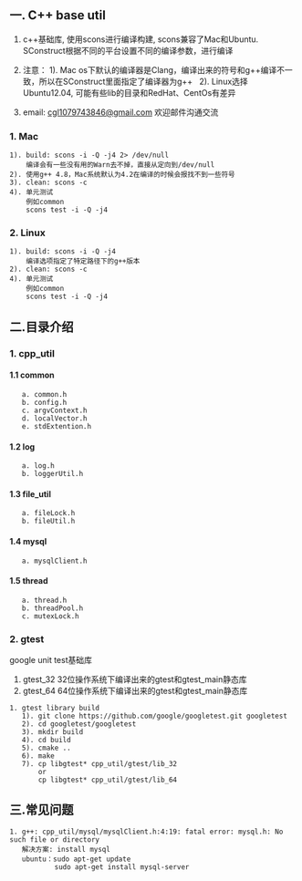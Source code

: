 ## 一. C++ base util
1. c++基础库, 使用scons进行编译构建, scons兼容了Mac和Ubuntu. SConstruct根据不同的平台设置不同的编译参数，进行编译

2. 注意：
   1). Mac os下默认的编译器是Clang，编译出来的符号和g++编译不一致，所以在SConstruct里面指定了编译器为g++
   2). Linux选择Ubuntu12.04, 可能有些lib的目录和RedHat、CentOs有差异

3. email: cgl1079743846@gmail.com
   欢迎邮件沟通交流

### 1. Mac
```
1). build: scons -i -Q -j4 2> /dev/null
    编译会有一些没有用的Warn去不掉，直接从定向到/dev/null
2). 使用g++ 4.8，Mac系统默认为4.2在编译的时候会报找不到一些符号
3). clean: scons -c
4). 单元测试
    例如common
    scons test -i -Q -j4
```

### 2. Linux
```
1). build: scons -i -Q -j4
    编译选项指定了特定路径下的g++版本
2). clean: scons -c
4). 单元测试
    例如common
    scons test -i -Q -j4
```

## 二.目录介绍 
### 1. cpp_util
#### 1.1 common
```
   a. common.h
   b. config.h
   c. argvContext.h
   d. localVector.h
   e. stdExtention.h
```
#### 1.2 log
```
   a. log.h
   b. loggerUtil.h
```
#### 1.3 file_util
```
   a. fileLock.h
   b. fileUtil.h
```
#### 1.4 mysql
```
   a. mysqlClient.h
```
#### 1.5 thread
```
   a. thread.h
   b. threadPool.h
   c. mutexLock.h
```
### 2. gtest
google unit test基础库

1. gtest_32 32位操作系统下编译出来的gtest和gtest_main静态库
2. gtest_64 64位操作系统下编译出来的gtest和gtest_main静态库
```
1. gtest library build
   1). git clone https://github.com/google/googletest.git googletest
   2). cd googletest/googletest
   3). mkdir build
   4). cd build
   5). cmake ..
   6). make
   7). cp libgtest* cpp_util/gtest/lib_32
       or
       cp libgtest* cpp_util/gtest/lib_64
```

## 三.常见问题
```
1. g++: cpp_util/mysql/mysqlClient.h:4:19: fatal error: mysql.h: No such file or directory
   解决方案: install mysql
   ubuntu：sudo apt-get update
           sudo apt-get install mysql-server
```
